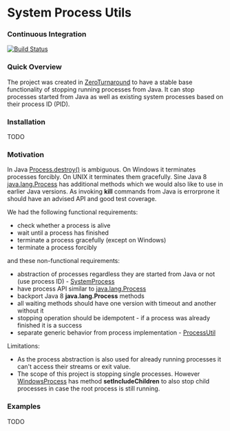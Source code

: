 # System Process Utils

### Continuous Integration 
[![Build Status](https://travis-ci.org/zeroturnaround/zt-process.png)](https://travis-ci.org/zeroturnaround/zt-process)

### Quick Overview

The project was created in [ZeroTurnaround](http://zeroturnaround.com/) to have a stable base functionality of stopping running processes from Java.
It can stop processes started from Java as well as existing system processes based on their process ID (PID).

### Installation

TODO

### Motivation

In Java [Process.destroy()](https://docs.oracle.com/javase/8/docs/api/java/lang/Process.html#destroy--) is ambiguous.
On Windows it terminates processes forcibly. On UNIX it terminates them gracefully.
Sine Java 8 [java.lang.Process](https://docs.oracle.com/javase/8/docs/api/java/lang/Process.html) has additional methods which we would also like to use in earlier Java versions.
As invoking **kill** commands from Java is errorprone it should have an advised API and good test coverage.

We had the following functional requirements:

* check whether a process is alive
* wait until a process has finished
* terminate a process gracefully (except on Windows)
* terminate a process forcibly

and these non-functional requirements:

* abstraction of processes regardless they are started from Java or not (use process ID) - [SystemProcess](https://github.com/zeroturnaround/zt-process/blob/master/src/main/java/org/zeroturnaround/process/SystemProcess.java)
* have process API similar to [java.lang.Process](https://docs.oracle.com/javase/8/docs/api/java/lang/Process.html) 
* backport Java 8 **java.lang.Process** methods
* all waiting methods should have one version with timeout and another without it 
* stopping operation should be idempotent - if a process was already finished it is a success 
* separate generic behavior from process implementation - [ProcessUtil](https://github.com/zeroturnaround/zt-process/blob/master/src/main/java/org/zeroturnaround/process/ProcessUtil.java)

Limitations:

* As the process abstraction is also used for already running processes it can't access their streams or exit value.
* The scope of this project is stopping single processes. However [WindowsProcess](https://github.com/zeroturnaround/zt-process/blob/master/src/main/java/org/zeroturnaround/process/WindowsProcess.java)
has method **setIncludeChildren** to also stop child processes in case the root process is still running.

### Examples

TODO
